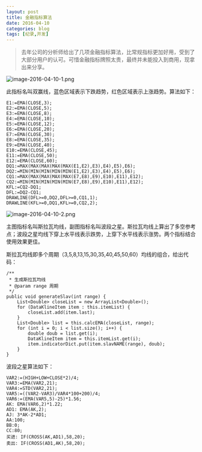 ```yaml
---
layout: post
title: 金融指标算法
date: 2016-04-10
categories: blog
tags: [纪录,开发]
---
```



>去年公司的分析师给出了几项金融指标算法，比常规指标更加好用，受到了大部分用户的认可。可惜金融指标牌照太贵，最终并未能投入到商用，现拿出来分享。

![image-2016-04-10-1.png](http://7xsv37.com1.z0.glb.clouddn.com/current3.jpg)

此指标名叫双赢线，蓝色区域表示下跌趋势，红色区域表示上涨趋势。算法如下：

	E1:=EMA(CLOSE,3);
	E2:=EMA(CLOSE,5);
	E3:=EMA(CLOSE,8);
	E4:=EMA(CLOSE,10);
	E5:=EMA(CLOSE,12);
	E6:=EMA(CLOSE,20);
	E7:=EMA(CLOSE,30);
	E8:=EMA(CLOSE,35);
	E9:=EMA(CLOSE,40);
	E10:=EMA(CLOSE,45);
	E11:=EMA(CLOSE,50);
	E12:=EMA(CLOSE,60);
	DQ1:=MAX(MAX(MAX(MAX(MAX(E1,E2),E3),E4),E5),E6);
	DQ2:=MIN(MIN(MIN(MIN(MIN(E1,E2),E3),E4),E5),E6);
	CQ1:=MAX(MAX(MAX(MAX(MAX(E7,E8),E9),E10),E11),E12);
	CQ2:=MIN(MIN(MIN(MIN(MIN(E7,E8),E9),E10),E11),E12);
	KFL:=CQ2-DQ1;
	DFL:=DQ2-CQ1;
	DRAWLINE(DFL>=0,DQ2,DFL>=0,CQ1,1);
	DRAWLINE(KFL>=0,DQ1,KFL>=0,CQ2,2);

![image-2016-04-10-2.png](http://7xsv37.com1.z0.glb.clouddn.com/current4.jpg)

主图指标名叫斯拉瓦均线，副图指标名叫波段之星。斯拉瓦均线上算出了多空参考点；波段之星均线下穿上水平线表示跌势，上穿下水平线表示涨势。两个指标结合使用效果更佳。

斯拉瓦均线即多个周期（3,5,8,13,15,30,35,40,45,50,60）均线的组合，给出代码：

	/**
	 * 生成斯拉瓦均线
	 * @param range 周期
	 */
	public void generateSlav(int range) {
		List<Double> closeList = new ArrayList<Double>();
		for (DataKlineItem item : this.itemList) {
			closeList.add(item.last);
		}
		List<Double> list = this.calcEMA(closeList, range);
		for (int i = 0; i < list.size(); i++) {
			double doub = list.get(i);
			DataKlineItem item = this.itemList.get(i);
			item.indicatorDict.put(item.slavNAME(range), doub);
		}
	}

波段之星算法如下：

	VAR2:=(HIGH+LOW+CLOSE*2)/4;
	VAR3:=EMA(VAR2,21);
	VAR4:=STD(VAR2,21);
	VAR5:=((VAR2-VAR3)/VAR4*100+200)/4;
	VAR6:=(EMA(VAR5,5)-25)*1.56;
	AK: EMA(VAR6,2)*1.22;
	AD1: EMA(AK,2);
	AJ: 3*AK-2*AD1;
	AA:100;
	BB:0;
	CC:80;
	买进: IF(CROSS(AK,AD1),58,20);
	卖出: IF(CROSS(AD1,AK),58,20);